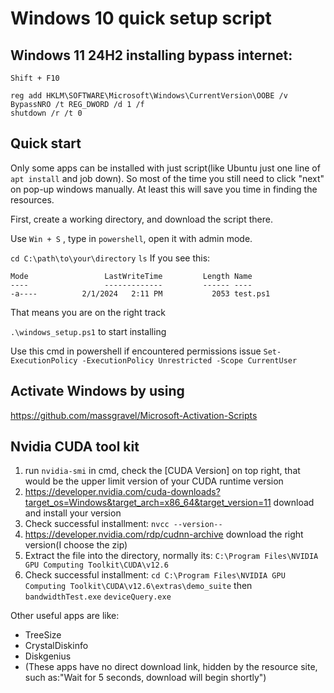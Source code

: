 # Windows 10 quick setup script

## Windows 11 24H2 installing bypass internet:

``` Shift + F10 ```

```
reg add HKLM\SOFTWARE\Microsoft\Windows\CurrentVersion\OOBE /v BypassNRO /t REG_DWORD /d 1 /f
shutdown /r /t 0
```

## Quick start
Only some apps can be installed with just script(like Ubuntu just one line of ```apt install``` and job down). So most of the time you still need to click "next" on pop-up windows manually.
At least this will save you time in finding the resources.

First, create a working directory, and download the script there.

Use ```Win + S``` , type in ```powershell```, open it with admin mode.

```cd C:\path\to\your\directory```
```ls```
If you see this:
```
Mode                 LastWriteTime         Length Name
----                 -------------         ------ ----
-a----          2/1/2024   2:11 PM           2053 test.ps1
```
That means you are on the right track

``` .\windows_setup.ps1 ``` to start installing

Use this cmd in powershell if encountered permissions issue
```Set-ExecutionPolicy -ExecutionPolicy Unrestricted -Scope CurrentUser```

## Activate Windows by using 
https://github.com/massgravel/Microsoft-Activation-Scripts

## Nvidia CUDA tool kit 

1. run ```nvidia-smi``` in cmd, check the [CUDA Version] on top right, that would be the upper limit version of your CUDA runtime version
2. https://developer.nvidia.com/cuda-downloads?target_os=Windows&target_arch=x86_64&target_version=11 download and install your version
3. Check successful installment: ```nvcc --version--```
4. https://developer.nvidia.com/rdp/cudnn-archive download the right version(I choose the zip)
5. Extract the file into the directory, normally its: ```C:\Program Files\NVIDIA GPU Computing Toolkit\CUDA\v12.6```
6. Check successful installment: ```cd C:\Program Files\NVIDIA GPU Computing Toolkit\CUDA\v12.6\extras\demo_suite``` then ```bandwidthTest.exe``` ```deviceQuery.exe```



Other useful apps are like:
* TreeSize
* CrystalDiskinfo
* Diskgenius
* (These apps have no direct download link, hidden by the resource site, such as:"Wait for 5 seconds, download will begin shortly")
